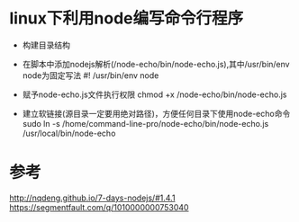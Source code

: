 # linux下利用node编写命令行程序

+ 构建目录结构

+ 在脚本中添加nodejs解析(/node-echo/bin/node-echo.js),其中/usr/bin/env node为固定写法
#! /usr/bin/env node

+ 赋予node-echo.js文件执行权限
chmod +x /node-echo/bin/node-echo.js

+ 建立软链接(源目录一定要用绝对路径)，方便任何目录下使用node-echo命令
sudo ln -s /home/command-line-pro/node-echo/bin/node-echo.js /usr/local/bin/node-echo


# 参考
http://nqdeng.github.io/7-days-nodejs/#1.4.1
https://segmentfault.com/q/1010000000753040
